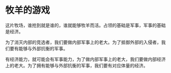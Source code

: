 # 牧羊的游戏

这片牧场，谁抢到就是谁的，谁就能够牧羊而活。占领的基础是军事，军事的基础是经济。

为了消灭内部的竞选者，我们要做内部军事上的老大。为了抵御外部的入侵者，我们要有能够与外部抗衡的军事。

有经济能力，就可能会有军事能力，为了做内部军事上的老大，我们要做内部经济上的老大。为了拥有能够与外部抗衡的军事，我们要有对应体量的经济。

